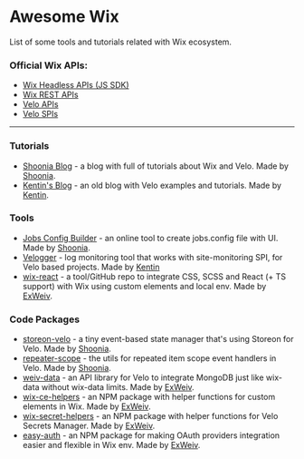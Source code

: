 # Awesome Wix

List of some tools and tutorials related with Wix ecosystem.

### Official Wix APIs:

- [Wix Headless APIs (JS SDK)](https://dev.wix.com/docs/sdk)
- [Wix REST APIs](https://dev.wix.com/docs/rest)
- [Velo APIs](https://www.wix.com/velo/reference/)
- [Velo SPIs](https://www.wix.com/velo/reference/spis/)

---

### Tutorials

- [Shoonia Blog](https://shoonia.site/) - a blog with full of tutorials about Wix and Velo. Made by [Shoonia](https://github.com/shoonia).
- [Kentin's Blog](https://enhancementstudio.wixsite.com/leg-me-up/blog) - an old blog with Velo examples and tutorials. Made by [Kentin]().

### Tools

- [Jobs Config Builder](https://shoonia.github.io/jobs.config/) - an online tool to create jobs.config file with UI. Made by [Shoonia](https://github.com/shoonia).
- [Velogger](https://velogger.dev/) - log monitoring tool that works with site-monitoring SPI, for Velo based projects. Made by [Kentin]()
- [wix-react](https://github.com/ExWeiv/wix-react) - a tool/GitHub repo to integrate CSS, SCSS and React (+ TS support) with Wix using custom elements and local env. Made by [ExWeiv](https://github.com/ExWeiv).

### Code Packages

- [storeon-velo](https://www.npmjs.com/package/storeon-velo) - a tiny event-based state manager that's using Storeon for Velo. Made by [Shoonia](https://github.com/shoonia).
- [repeater-scope](https://www.npmjs.com/package/repeater-scope) - the utils for repeated item scope event handlers in Velo. Made by [Shoonia](https://github.com/shoonia).
- [weiv-data](https://github.com/ExWeiv/weiv-data) - an API library for Velo to integrate MongoDB just like wix-data without wix-data limits. Made by [ExWeiv](https://github.com/ExWeiv).
- [wix-ce-helpers](https://github.com/ExWeiv/wix-ce-helpers) - an NPM package with helper functions for custom elements in Wix. Made by [ExWeiv](https://github.com/ExWeiv).
- [wix-secret-helpers](https://github.com/ExWeiv/wix-secret-helpers) - an NPM package with helper functions for Velo Secrets Manager. Made by [ExWeiv](https://github.com/ExWeiv).
- [easy-auth](https://github.com/ExWeiv/easy-auth) - an NPM package for making OAuth providers integration easier and flexible in Wix env.  Made by [ExWeiv](https://github.com/ExWeiv).